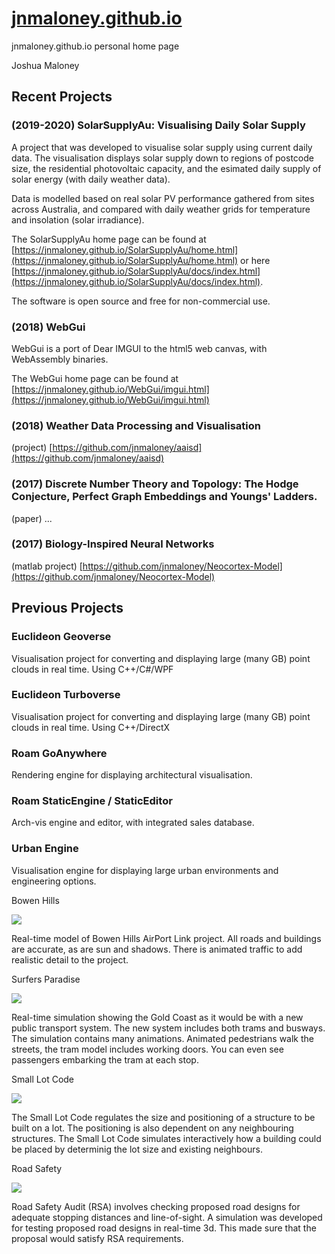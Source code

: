 # [jnmaloney.github.io](https://jnmaloney.github.io)
jnmaloney.github.io personal home page



Joshua Maloney

## Recent Projects

### (2019-2020) SolarSupplyAu: Visualising Daily Solar Supply

A project that was developed to visualise solar supply using current daily data. The visualisation displays solar supply down to regions of postcode size, the residential photovoltaic capacity, and the esimated daily supply of solar energy (with daily weather data).

Data is modelled based on real solar PV performance gathered from sites across Australia, and compared with daily weather grids for temperature and insolation (solar irradiance).

The SolarSupplyAu home page can be found at [https://jnmaloney.github.io/SolarSupplyAu/home.html](https://jnmaloney.github.io/SolarSupplyAu/home.html) or here [https://jnmaloney.github.io/SolarSupplyAu/docs/index.html](https://jnmaloney.github.io/SolarSupplyAu/docs/index.html).

The software is open source and free for non-commercial use. 

### (2018) WebGui

WebGui is a port of Dear IMGUI to the html5 web canvas, with WebAssembly binaries. 

The WebGui home page can be found at [https://jnmaloney.github.io/WebGui/imgui.html](https://jnmaloney.github.io/WebGui/imgui.html)

### (2018) Weather Data Processing and Visualisation

(project) [https://github.com/jnmaloney/aaisd](https://github.com/jnmaloney/aaisd)

### (2017) Discrete Number Theory and Topology: The Hodge Conjecture, Perfect Graph Embeddings and Youngs' Ladders.

(paper) ...

### (2017) Biology-Inspired Neural Networks

(matlab project) [https://github.com/jnmaloney/Neocortex-Model](https://github.com/jnmaloney/Neocortex-Model)


## Previous Projects


### Euclideon Geoverse

Visualisation project for converting and displaying large (many GB) point clouds in real time. Using C++/C#/WPF

### Euclideon Turboverse

Visualisation project for converting and displaying large (many GB) point clouds in real time. Using C++/DirectX

### Roam GoAnywhere

Rendering engine for displaying architectural visualisation.

### Roam StaticEngine / StaticEditor

Arch-vis engine and editor, with integrated sales database.

### Urban Engine

Visualisation engine for displaying large urban environments and engineering options.

Bowen Hills

![](http://bur.st/~crooked/bowenhills001.jpg)

Real-time model of Bowen Hills AirPort Link project. All roads and buildings are accurate, as are sun and shadows. There is animated traffic to add realistic detail to the project. 

Surfers Paradise

![](http://bur.st/~crooked/GC%20Broadbeach.png)

Real-time simulation showing the Gold Coast as it would be with a new public transport system. The new system includes both trams and busways. The simulation contains many animations. Animated pedestrians walk the streets, the tram model includes working doors. You can even see passengers embarking the tram at each stop. 

Small Lot Code

![](http://bur.st/~crooked/Small%20Lot%20Code.png)

The Small Lot Code regulates the size and positioning of a structure to be built on a lot. The positioning is also dependent on any neighbouring structures. The Small Lot Code simulates interactively how a building could be placed by determinig the lot size and existing neighbours. 

Road Safety

![](http://bur.st/~crooked/RSA%20Tool.png)

Road Safety Audit (RSA) involves checking proposed road designs for adequate stopping distances and line-of-sight. A simulation was developed for testing proposed road designs in real-time 3d. This made sure that the proposal would satisfy RSA requirements. 

